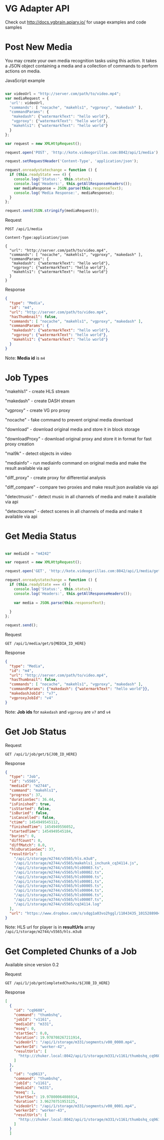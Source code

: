 # VG Adapter API
 Check out http://docs.vgbrain.apiary.io/ for usage examples and code samples

# Post New Media

You may create your own media recognition tasks using this action. It takes a JSON object containing a media and a collection of commands to perform actions on media.

JavaScript example
```js

var videoUrl = "http://server.com/path/to/video.mp4";
var mediaRequest = {
  'url': videoUrl,
  "commands": [ "nocache", "makehls1", "vgproxy", "makedash" ],
  "commandParams": {
   "makedash": {"watermarkText": "hello world"},
   "vgproxy": {"watermarkText": "hello world"},
   "makehls1": {"watermarkText": "hello world"}
  }
};

var request = new XMLHttpRequest();

request.open('POST', 'http://kote.videogorillas.com:8042/api/1/media');

request.setRequestHeader('Content-Type', 'application/json');

request.onreadystatechange = function () {
  if (this.readyState === 4) {
    console.log('Status:', this.status);
    console.log('Headers:', this.getAllResponseHeaders());
    var mediaResponse = JSON.parse(this.responseText);
    console.log('Media Response:', mediaResponse);
  }
};

request.send(JSON.stringify(mediaRequest));
```

Request
```
POST /api/1/media

Content-Type:application/json

{
  "url": "http://server.com/path/to/video.mp4",
  "commands": [ "nocache", "makehls1", "vgproxy", "makedash" ],
  "commandParams": {
   "makedash": {"watermarkText": "hello world"},
   "vgproxy": {"watermarkText": "hello world"},
   "makehls1": {"watermarkText": "hello world"}
  }
}
```

Response
```json
{
  "type": "Media",
  "id": "m4",
  "url": "http://server.com/path/to/video.mp4",
  "hasThumbnail": false,
  "commands": [ "nocache", "makehls1", "vgproxy", "makedash" ],
  "commandParams": {
   "makedash": {"watermarkText": "hello world"},
   "vgproxy": {"watermarkText": "hello world"},
   "makehls1": {"watermarkText": "hello world"}
  }
}
```

Note: **Media id** is `m4`

# Job Types

"makehls1" - create HLS stream

"makedash" - create DASH stream 

"vgproxy" - create VG pro proxy

"nocache" - fake command to prevent original media download

"download" - download original media and store it in block storage

"downloadProxy" - download original proxy and store it in format for fast proxy creation

"mal9k" - detect objects in video

"mediainfo" - run mediainfo command on original media and make the result available via api 

"diff_proxy" - create proxy for differential analysis 

"diff_compare" - compare two proxies and make result json available via api

"detectmusic" - detect music in all channels of media and make it available via api 

"detectscenes" - detect scenes in all channels of media and make it available via api

# Get Media Status


```js

var mediaId = "m4242"

var request = new XMLHttpRequest();

request.open('GET', 'http://kote.videogorillas.com:8042/api/1/media/get/'+mediaId);

request.onreadystatechange = function () {
  if (this.readyState === 4) {
    console.log('Status:', this.status);
    console.log('Headers:', this.getAllResponseHeaders());
    
    var media = JSON.parse(this.responseText);
    
  }
};

request.send();
```

Request
```
GET /api/1/media/get/${MEDIA_ID_HERE}
```

Response
```json
{
  "type": "Media",
  "id": "m4",
  "url": "http://server.com/path/to/video.mp4",
  "hasThumbnail": false,
  "commands": [ "nocache", "makehls1", "vgproxy", "makedash" ],
  "commandParams": {"makedash": {"watermarkText": "hello world"}},
  "makedashJobId": "v7",
  "vgproxyJobId": "v4"
}
```

Note: **Job ids** for `makedash` and `vgproxy`  are `v7` and `v4`

# Get Job Status

Request
```
GET /api/1/job/get/${JOB_ID_HERE}
```

Response
```json
{
  "type": "Job",
  "id": "v5565",
  "mediaId": "m2744",
  "command": "makehls1",
  "progress": 37,
  "durationSec": 36.44,
  "isFinished": true,
  "isStarted": false,
  "isBuried": false,
  "isCancelled": false,
  "ctime": 1454949545112,
  "finishedTime": 1454949556052,
  "startedTime": 1454949545184,
  "buries": 0,
  "diffCount": 0,
  "diffMatch": 0.0,
  "hlsDurationSec": 37,
  "resultUrls": [
    "/api/1/storage/m2744/v5565/hls.m3u8",
    "/api/1/storage/m2744/v5565/makehls1_inchunk_cq34114.js",
    "/api/1/storage/m2744/v5565/hls00003.ts",
    "/api/1/storage/m2744/v5565/hls00002.ts",
    "/api/1/storage/m2744/v5565/hls00000.ts",
    "/api/1/storage/m2744/v5565/hls00001.ts",
    "/api/1/storage/m2744/v5565/hls00005.ts",
    "/api/1/storage/m2744/v5565/hls00004.ts",
    "/api/1/storage/m2744/v5565/hls00006.ts",
    "/api/1/storage/m2744/v5565/hls00007.ts",
    "/api/1/storage/m2744/v5565/cq34114.log"
  ],
  "url": "https://www.dropbox.com/s/sdqg1a03vo2hggl/11043435_10152889047648640_3006656993036528196_o.jpg?dl=1"
}
```

Note: HLS url for player is in **resultUrls** array `/api/1/storage/m2744/v5565/hls.m3u8`

# Get Completed Chunks of a Job

Available since version 0.2

Request
```
GET /api/1/job/getCompletedChunks/${JOB_ID_HERE}
```

Response
```json
[
  {
    "id": "cq9608",
    "command": "thumbshq",
    "jobId": "v1161",
    "mediaId": "m331",
    "mseq": 0,
    "startSec": 0.0,
    "duration": 19.978708267211914,
    "videoUrl": "/api/1/storage/m331/segments/v00_0000.mp4",
    "workerId": "worker-42",
    "resultUrls": [
      "http://zhuker.local:8042/api/1/storage/m331/v1161/thumbshq_cq9608.mp4"
    ]
  },
  {
    "id": "cq9613",
    "command": "thumbshq",
    "jobId": "v1161",
    "mediaId": "m331",
    "mseq": 1,
    "startSec": 19.97800064086914,
    "duration": 3.96270751953125,
    "videoUrl": "/api/1/storage/m331/segments/v00_0001.mp4",
    "workerId": "worker-43",
    "resultUrls": [
      "http://zhuker.local:8042/api/1/storage/m331/v1161/thumbshq_cq9613.mp4"
    ]
  }
  ]
  ```


